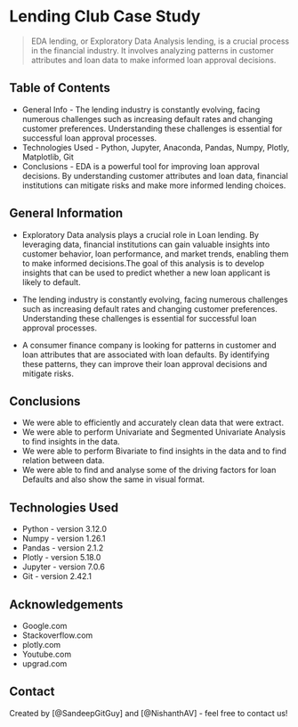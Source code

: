 # Lending Club Case Study
> EDA lending, or Exploratory Data Analysis lending, is a crucial process in the financial industry. It involves analyzing patterns in customer attributes and loan data to make informed loan approval decisions.



## Table of Contents
* General Info - The lending industry is constantly evolving, facing numerous challenges such as increasing default rates and changing customer preferences. Understanding these challenges is essential for successful loan approval processes.
* Technologies Used - Python, Jupyter, Anaconda, Pandas, Numpy, Plotly, Matplotlib, Git
* Conclusions - EDA is a powerful tool for improving loan approval decisions. By understanding customer attributes and loan data, financial institutions can mitigate risks and make more informed lending choices.



## General Information
- Exploratory Data analysis plays a crucial role in Loan lending. By leveraging data, financial institutions can gain valuable insights into customer behavior, loan performance, and market trends, enabling them to make informed decisions.The goal of this analysis is to develop insights that can be used to predict whether a new loan applicant is likely to default.

- The lending industry is constantly evolving, facing numerous challenges such as increasing default rates and changing customer preferences. Understanding these challenges is essential for successful loan approval processes.

- A consumer finance company is looking for patterns in customer and loan attributes that are associated with loan defaults. By identifying these patterns, they can improve their loan approval decisions and mitigate risks.

## Conclusions
- We were able to efficiently and accurately clean data that were extract.
- We were able to perform Univariate and Segmented Univariate Analysis to find insights in the data.
- We were able to perform Bivariate to find insights in the data and to find relation between data.
- We were able to find and analyse some of the driving factors for loan Defaults and also show the same in visual format.


## Technologies Used
- Python - version 3.12.0
- Numpy - version 1.26.1
- Pandas - version 2.1.2
- Plotly - version 5.18.0
- Jupyter - version 7.0.6
- Git - version 2.42.1


## Acknowledgements

- Google.com
- Stackoverflow.com
- plotly.com
- Youtube.com
- upgrad.com


## Contact
Created by [@SandeepGitGuy] and [@NishanthAV] - feel free to contact us!
